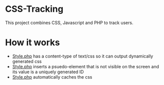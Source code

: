 # CSS-Tracking
This project combines CSS, Javascript and PHP to track users.
# How it works
* [Style.php](style.php) has a content-type of text/css so it can output dynamically generated css
* [Style.php](style.php) inserts a psuedo-element that is not visible on the screen and its value is a uniquely generated ID
* [Style.php](style.php) automatically caches the css
